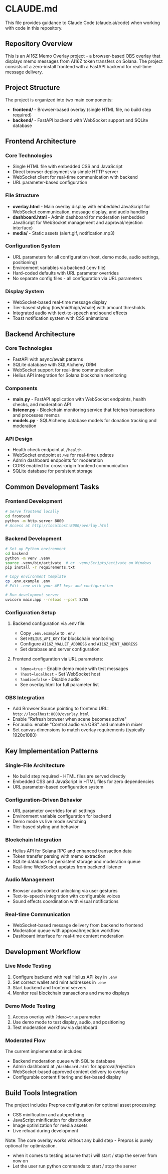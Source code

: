 # CLAUDE.md

This file provides guidance to Claude Code (claude.ai/code) when working with code in this repository.

## Repository Overview

This is an AI16Z Memo Overlay project - a browser-based OBS overlay that displays memo messages from AI16Z token transfers on Solana. The project consists of a zero-install frontend with a FastAPI backend for real-time message delivery.

## Project Structure

The project is organized into two main components:

- **frontend/** - Browser-based overlay (single HTML file, no build step required)
- **backend/** - FastAPI backend with WebSocket support and SQLite database

## Frontend Architecture

### Core Technologies
- Single HTML file with embedded CSS and JavaScript
- Direct browser deployment via simple HTTP server
- WebSocket client for real-time communication with backend
- URL parameter-based configuration

### File Structure
- **overlay.html** - Main overlay display with embedded JavaScript for WebSocket communication, message display, and audio handling
- **dashboard.html** - Admin dashboard for moderation (embedded JavaScript for WebSocket management and approval/rejection interface)
- **media/** - Static assets (alert.gif, notification.mp3)

### Configuration System
- URL parameters for all configuration (host, demo mode, audio settings, positioning)
- Environment variables via backend (.env file)
- Hard-coded defaults with URL parameter overrides
- No separate config files - all configuration via URL parameters

### Display System
- WebSocket-based real-time message display
- Tier-based styling (low/mid/high/whale) with amount thresholds
- Integrated audio with text-to-speech and sound effects
- Toast notification system with CSS animations

## Backend Architecture

### Core Technologies
- FastAPI with async/await patterns
- SQLite database with SQLAlchemy ORM
- WebSocket support for real-time communication
- Helius API integration for Solana blockchain monitoring

### Components
- **main.py** - FastAPI application with WebSocket endpoints, health checks, and moderation API
- **listener.py** - Blockchain monitoring service that fetches transactions and processes memos
- **models.py** - SQLAlchemy database models for donation tracking and moderation

### API Design
- Health check endpoint at `/health`
- WebSocket endpoint at `/ws` for real-time updates
- Admin dashboard endpoints for moderation
- CORS enabled for cross-origin frontend communication
- SQLite database for persistent storage

## Common Development Tasks

### Frontend Development
```bash
# Serve frontend locally
cd frontend
python -m http.server 8000
# Access at http://localhost:8000/overlay.html
```

### Backend Development  
```bash
# Set up Python environment
cd backend
python -m venv .venv
source .venv/bin/activate  # or .venv/Scripts/activate on Windows
pip install -r requirements.txt

# Copy environment template
cp .env.example .env
# Edit .env with your API keys and configuration

# Run development server
uvicorn main:app --reload --port 8765
```

### Configuration Setup
1. Backend configuration via .env file:
   - Copy `.env.example` to `.env`
   - Set `HELIUS_API_KEY` for blockchain monitoring
   - Configure `AI16Z_WALLET_ADDRESS` and `AI16Z_MINT_ADDRESS`
   - Set database and server configuration

2. Frontend configuration via URL parameters:
   - `?demo=true` - Enable demo mode with test messages
   - `?host=localhost` - Set WebSocket host
   - `?audio=false` - Disable audio
   - See overlay.html for full parameter list

### OBS Integration
- Add Browser Source pointing to frontend URL: `http://localhost:8000/overlay.html`
- Enable "Refresh browser when scene becomes active"
- For audio: enable "Control audio via OBS" and unmute in mixer
- Set canvas dimensions to match overlay requirements (typically 1920x1080)

## Key Implementation Patterns

### Single-File Architecture
- No build step required - HTML files are served directly
- Embedded CSS and JavaScript in HTML files for zero dependencies
- URL parameter-based configuration system

### Configuration-Driven Behavior
- URL parameter overrides for all settings
- Environment variable configuration for backend
- Demo mode vs live mode switching
- Tier-based styling and behavior

### Blockchain Integration
- Helius API for Solana RPC and enhanced transaction data
- Token transfer parsing with memo extraction
- SQLite database for persistent storage and moderation queue
- Real-time WebSocket updates from backend listener

### Audio Management
- Browser audio context unlocking via user gestures
- Text-to-speech integration with configurable voices
- Sound effects coordination with visual notifications

### Real-time Communication
- WebSocket-based message delivery from backend to frontend
- Moderation queue with approval/rejection workflow
- Dashboard interface for real-time content moderation

## Development Workflow

### Live Mode Testing
1. Configure backend with real Helius API key in `.env`
2. Set correct wallet and mint addresses in `.env`
3. Start backend and frontend servers
4. Monitor real blockchain transactions and memo displays

### Demo Mode Testing  
1. Access overlay with `?demo=true` parameter
2. Use demo mode to test display, audio, and positioning
3. Test moderation workflow via dashboard

### Moderated Flow
The current implementation includes:
- Backend moderation queue with SQLite database
- Admin dashboard at `/dashboard.html` for approval/rejection
- WebSocket-based approved content delivery to overlay
- Configurable content filtering and tier-based display

## Build Tools Integration

The project includes Prepros configuration for optional asset processing:
- CSS minification and autoprefixing  
- JavaScript minification for distribution
- Image optimization for media assets
- Live reload during development

Note: The core overlay works without any build step - Prepros is purely optional for optimization.
- when it comes to testing assume that i will start / stop the server from now on
- Let the user run python commands to start / stop the server